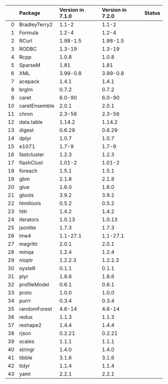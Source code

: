 <!-- markdown-link-check-disable -->

|    | Package       | Version in 7.1.0   | Version in 7.2.0   | Status   |
|---:|:--------------|:-------------------|:-------------------|:---------|
|  0 | BradleyTerry2 | 1.1-2              | 1.1-2              |          |
|  1 | Formula       | 1.2-4              | 1.2-4              |          |
|  2 | RCurl         | 1.98-1.5           | 1.98-1.5           |          |
|  3 | RODBC         | 1.3-19             | 1.3-19             |          |
|  4 | Rcpp          | 1.0.8              | 1.0.8              |          |
|  5 | SparseM       | 1.81               | 1.81               |          |
|  6 | XML           | 3.99-0.8           | 3.99-0.8           |          |
|  7 | acepack       | 1.4.1              | 1.4.1              |          |
|  8 | brglm         | 0.7.2              | 0.7.2              |          |
|  9 | caret         | 6.0-90             | 6.0-90             |          |
| 10 | caretEnsemble | 2.0.1              | 2.0.1              |          |
| 11 | chron         | 2.3-56             | 2.3-56             |          |
| 12 | data.table    | 1.14.2             | 1.14.2             |          |
| 13 | digest        | 0.6.29             | 0.6.29             |          |
| 14 | dplyr         | 1.0.7              | 1.0.7              |          |
| 15 | e1071         | 1.7-9              | 1.7-9              |          |
| 16 | fastcluster   | 1.2.3              | 1.2.3              |          |
| 17 | flashClust    | 1.01-2             | 1.01-2             |          |
| 18 | foreach       | 1.5.1              | 1.5.1              |          |
| 19 | gbm           | 2.1.8              | 2.1.8              |          |
| 20 | glue          | 1.6.0              | 1.6.0              |          |
| 21 | gtools        | 3.9.2              | 3.9.2              |          |
| 22 | htmltools     | 0.5.2              | 0.5.2              |          |
| 23 | httr          | 1.4.2              | 1.4.2              |          |
| 24 | iterators     | 1.0.13             | 1.0.13             |          |
| 25 | jsonlite      | 1.7.3              | 1.7.3              |          |
| 26 | lme4          | 1.1-27.1           | 1.1-27.1           |          |
| 27 | magrittr      | 2.0.1              | 2.0.1              |          |
| 28 | minqa         | 1.2.4              | 1.2.4              |          |
| 29 | nloptr        | 1.2.2.3            | 1.2.2.3            |          |
| 30 | oysteR        | 0.1.1              | 0.1.1              |          |
| 31 | plyr          | 1.8.6              | 1.8.6              |          |
| 32 | profileModel  | 0.6.1              | 0.6.1              |          |
| 33 | proto         | 1.0.0              | 1.0.0              |          |
| 34 | purrr         | 0.3.4              | 0.3.4              |          |
| 35 | randomForest  | 4.6-14             | 4.6-14             |          |
| 36 | redux         | 1.1.3              | 1.1.3              |          |
| 37 | reshape2      | 1.4.4              | 1.4.4              |          |
| 38 | rjson         | 0.2.21             | 0.2.21             |          |
| 39 | scales        | 1.1.1              | 1.1.1              |          |
| 40 | stringr       | 1.4.0              | 1.4.0              |          |
| 41 | tibble        | 3.1.6              | 3.1.6              |          |
| 42 | tidyr         | 1.1.4              | 1.1.4              |          |
| 43 | yaml          | 2.2.1              | 2.2.1              |          |